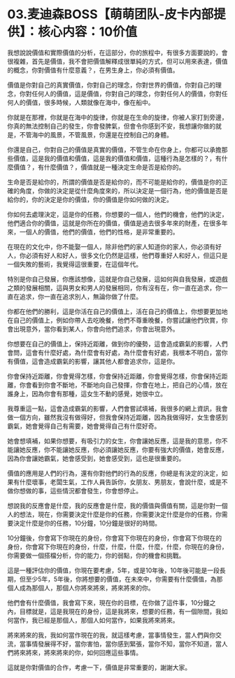 # 03.麦迪森BOSS【萌萌团队-皮卡内部提供】：核心内容：10价值

我想說說價值和實際價值的分析，在這部分，你的旅程中，有很多方面要說的，會很複雜，首先是價值，我不會把價值解釋成很單純的方式，但可以用來表達，價值的概念，你對價值有什麼意義？，在男生身上，你必須有價值。

價值是你對自己的真實價值，你對自己的理念，你對世界的價值，你對自己的理念，你對任何人的價值，這是價值，你對自己的理念，你對任何人的價值，你對任何人的價值，很多時候，人類就像在海中，像在船中。

你就是在那裡，你就是在海中的旋律，你就是在生命的旋律，你被人家打到旁邊，你真的無法控制自己的發生，你會發脾氣，但會令你感到不安，我想讓你做的就是，不管海中的風景，不管風景，你還是在控制自己的身體。

你還是自己，你對自己的價值是真實的價值，不管生命在你身上，你都可以承擔那些價值，這是我的價值和價值，這是我的價值和價值，這種行為是怎樣的？，有什麼價值？，有什麼價值？，價值就是一種決定生命是否是給你的。

生命是否是給你的，所謂的價值是否是給你的，而不可能是給你的，價值是你的正確的角度，你做的決定是從什麼角度來的，所以決定是一個行為，他的價值是否是給你的，你的決定是你的價值，你的價值是你如何做的決定。

你如何去處理決定，這是你的任務，你想要的一個人，他們的機會，他們的決定，他們適合你的價值，這就是你所在的價值，價值是過去很多年來的財產，在很多年來，一個人的價值，他們的價值，他們的性格，是非常重要的。

在現在的文化中，你不能娶一個人，除非他們的家人知道你的家人，你必須有好人，你必須有好人和好人，很多文化仍然是這樣，他們尊重好人和好人，但這只是一個失敗的藝術，我覺得這很重要，在這個年代。

特別是你自己發展，你應該想像，這就是你自己發展，這如何與自我發展，或遊戲之類的發展相關，這與男女和男人的發展相同，你有沒有在，你一直在追求，你一直在追求，你一直在追求別人，無論你做了什麼。

你都在他們的勝利，這是你活在自己的價值上，活在自己的價值上，你想要更加地在自己的價值上，例如你帶人去吃晚餐，他們不尊重晚餐，你嘗試讓他們欣賞，你會出現意外，當你看到某人，你會向他們追求，你會出現意外。

你想要在自己的價值上，保持近距離，做到你的優勢，這會造成霸氣的影響，人們會問，這會有什麼好處，為什麼會有好處，為什麼會有好處，我根本不明白，當你有價值，這會造成霸氣的影響，讓其他人都會追求你，這是你。

你會保持近距離，你會覺得怎樣，你會保持近距離，你會覺得怎樣，你會保持近距離，你會看到你會不斷地，不斷地向自己發揮，你會在地上，把自己的心情，放在誰身上，因為你會有那種，這女生不動的感覺，她很中立。

我尊重這一點，這會造成霸氣的影響，人們會嘗試填補，我很多的網上資訊，我會做一個方向，雖然我沒有做得好，但我會保持近距離，因為我做得好，女生會感到霸氣，她會覺得自己有需要，她會覺得自己有什麼好奇。

她會想填補，如果你想要，有吸引力的女生，你會讓她反應，這是我的意思，你不能讓她反應，你不能讓她反應，你必須讓她反應，你要有強大的價值，她會反應，因為你會讓她霸氣，她會感受到，她會感受到，這也是很重要的。

價值的應用是人們的行為，還有你對他們的行為的反應，你總是有決定的決定，如果有什麼壞事，老闆生氣，工作人員告訴你，女朋友、男朋友，會說什麼，或是不做你想做的事，這些情況都會發生，你會想停止。

想說我的反應會是什麼，我的反應會是什麼，我的價值與價值有關，這是你對一個人的想法，現在，你需要決定什麼是你的任務，你需要決定什麼是你的任務，你需要決定什麼是你的任務，10分鐘，10分鐘是很好的時間。

10分鐘後，你會寫下你現在的身份，你會寫下你現在的身份，你會寫下你現在的身份，你會寫下你現在的身份，什麼，什麼，什麼，什麼，什麼，你現在的身份，你需要做一個搭檔分析，你的能力，你的弱點，你的機會和挑戰。

這是一種評估你的價值，你現在要考慮，5年，或是10年後，10年後可能是一段長期，但至少5年，5年後，你將想要的價值，在未來中，你需要有什麼價值，為那個人成為那個人，那個人你將來將來，將來將來的你。

他們會有什麼價值，我會寫下來，現在你的目標，在你做了這件事，10分鐘之內，目標就是，這是我現在的身份，這是我將來，想要的任務，有一個隙間，我如何當作，我已經是那個人，那個人如何當作，如果我將來將來。

將來將來的我，我如何當作現在的我，就這樣考慮，當事情發生，當人們與你交流，當事情發展得不好，當你害怕，當你感到緊張，當你不知，當你不知道，當人們將來將來，將來將來的你，如何回應這些事情。

這就是你對價值的合作，考慮一下，價值是非常重要的，謝謝大家。
